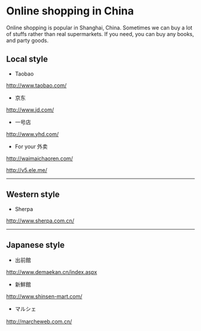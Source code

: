 # Online shopping in China

Online shopping is popular in Shanghai, China. Sometimes we can buy a lot of stuffs rather than real supermarkets. If you need, you can buy any books, and party goods. 

## Local style

- Taobao 

http://www.taobao.com/

- 京东

http://www.jd.com/

- 一号店

http://www.yhd.com/

- For your 外卖

http://waimaichaoren.com/

http://v5.ele.me/

---

## Western style

- Sherpa

http://www.sherpa.com.cn/


---

## Japanese style

- 出前館

http://www.demaekan.cn/index.aspx

- 新鮮館

http://www.shinsen-mart.com/

- マルシェ

http://marcheweb.com.cn/
　
